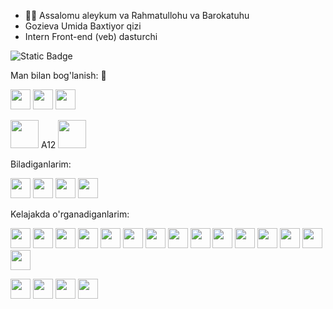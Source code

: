 - 👋🏻 Assalomu aleykum va Rahmatullohu va Barokatuhu
- Gozieva Umida Baxtiyor qizi
- Intern Front-end (veb) dasturchi
 <img alt="Static Badge" src="https://img.shields.io/badge/visualstudiocode-One_love-007ACC">

 Man bilan bog'lanish: 🤝

<img height="32" width="32" src="https://cdn.simpleicons.org/instagram" /> <img height="32" width="32" src="https://cdn.simpleicons.org/telegram" /> <img height="32" width="32" src="https://cdn.simpleicons.org/x" />
 
<img height="45" width="45" src="https://cdn.simpleicons.org/samsung" /> A12   <img height="45" width="45" src="https://cdn.simpleicons.org/lenovo/gray" /> 

Biladiganlarim:

<img height="32" width="32" src="https://cdn.simpleicons.org/html5" /> <img height="32" width="32" src="https://cdn.simpleicons.org/css3" /> <img height="32" width="32" src="https://cdn.simpleicons.org/bootstrap" /> <img height="32" width="32" src="https://cdn.simpleicons.org/github" /> 


Kelajakda o'rganadiganlarim:

<img height="32" width="32" src="https://cdn.simpleicons.org/javascript" /> <img height="32" width="32" src="https://cdn.simpleicons.org/react" /> <img height="32" width="32" src="https://cdn.simpleicons.org/angular" /> <img height="32" width="32" src="https://cdn.simpleicons.org/vuedotjs" /> <img height="32" width="32" src="https://cdn.simpleicons.org/tailwindcss" /> <img height="32" width="32" src="https://cdn.simpleicons.org/gitlab" /> <img height="32" width="32" src="https://cdn.simpleicons.org/git" /> <img height="32" width="32" src="https://cdn.simpleicons.org/npm" />  <img height="32" width="32" src="https://cdn.simpleicons.org/sass" /> <img height="32" width="32" src="https://cdn.simpleicons.org/less" /> <img height="32" width="32" src="https://cdn.simpleicons.org/python" /> <img height="32" width="32" src="https://cdn.simpleicons.org/nodedotjs" />
<img height="32" width="32" src="https://cdn.simpleicons.org/php" /> 
<img height="32" width="32" src="https://cdn.simpleicons.org/django" />  <img height="32" width="32" src="https://cdn.simpleicons.org/laravel" /> 

<img height="32" width="32" src="https://cdn.simpleicons.org/mysql" />  <img height="32" width="32" src="https://cdn.simpleicons.org/mongodb" /> 
<img height="32" width="32" src="https://cdn.simpleicons.org/webpack" />  <img height="32" width="32" src="https://cdn.simpleicons.org/nextdotjs" /> 

<!---
Umida-dasturchi/Umida-dasturchi is a ✨ special ✨ repository because its `README.md` (this file) appears on your GitHub profile.
You can click the Preview link to take a look at your changes.
--->
